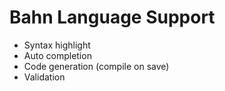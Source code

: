 # Bahn Language Support
- Syntax highlight
- Auto completion
- Code generation (compile on save)
- Validation